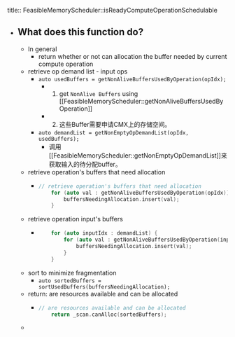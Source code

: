 title:: FeasibleMemoryScheduler::isReadyComputeOperationSchedulable
- ## What does this function do?
	- In general
		- return whether or not can allocation the buffer needed by current compute operation
	- retrieve op demand list - input ops
		- `auto usedBuffers = getNonAliveBuffersUsedByOperation(opIdx);`
			- 1. get `NonAlive Buffers` using [[FeasibleMemoryScheduler::getNonAliveBuffersUsedByOperation]]
			- 2. 这些Buffer需要申请CMX上的存储空间。
		- `auto demandList = getNonEmptyOpDemandList(opIdx, usedBuffers);`
			- 调用[[FeasibleMemoryScheduler::getNonEmptyOpDemandList]]来获取输入的待分配buffer。
	- retrieve operation's buffers that need allocation
		- ```c++
		  // retrieve operation's buffers that need allocation
		      for (auto val : getNonAliveBuffersUsedByOperation(opIdx)) {
		          buffersNeedingAllocation.insert(val);
		      }
		  ```
	- retrieve operation input's buffers
		- ```c++
		      for (auto inputIdx : demandList) {
		          for (auto val : getNonAliveBuffersUsedByOperation(inputIdx)) {
		              buffersNeedingAllocation.insert(val);
		          }
		      }
		  ```
	- sort to minimize fragmentation
		- `auto sortedBuffers = sortUsedBuffers(buffersNeedingAllocation);`
	- return: are resources available and can be allocated
		- ```c++
		  // are resources available and can be allocated
		      return _scan.canAlloc(sortedBuffers);
		  ```
	-